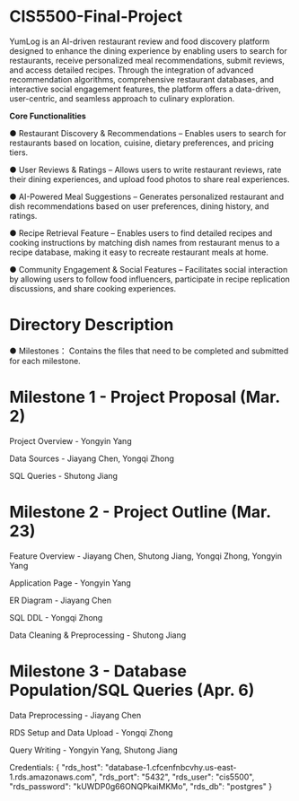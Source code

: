 # CIS5500-Final-Project
YumLog is an AI-driven restaurant review and food discovery platform designed to enhance the
dining experience by enabling users to search for restaurants, receive personalized meal
recommendations, submit reviews, and access detailed recipes. Through the integration of
advanced recommendation algorithms, comprehensive restaurant databases, and interactive
social engagement features, the platform offers a data-driven, user-centric, and seamless
approach to culinary exploration.

**Core Functionalities**

● Restaurant Discovery & Recommendations – Enables users to search for restaurants 
based on location, cuisine, dietary preferences, and pricing tiers. 

● User Reviews & Ratings – Allows users to write restaurant reviews, rate their dining 
experiences, and upload food photos to share real experiences. 

● AI-Powered Meal Suggestions – Generates personalized restaurant and dish 
recommendations based on user preferences, dining history, and ratings. 

● Recipe Retrieval Feature – Enables users to find detailed recipes and cooking 
instructions by matching dish names from restaurant menus to a recipe database, 
making it easy to recreate restaurant meals at home. 

● Community Engagement & Social Features – Facilitates social interaction by allowing 
users to follow food influencers, participate in recipe replication discussions, and share 
cooking experiences. 

# Directory Description
● Milestones： Contains the files that need to be completed and submitted for each milestone.

# Milestone 1 - Project Proposal (Mar. 2)
Project Overview - Yongyin Yang  

Data Sources - Jiayang Chen, Yongqi Zhong

SQL Queries - Shutong Jiang

# Milestone 2 - Project Outline (Mar. 23)
Feature Overview - Jiayang Chen, Shutong Jiang, Yongqi Zhong, Yongyin Yang

Application Page - Yongyin Yang

ER Diagram - Jiayang Chen

SQL DDL - Yongqi Zhong

Data Cleaning & Preprocessing - Shutong Jiang

# Milestone 3 - Database Population/SQL Queries (Apr. 6)
Data Preprocessing - Jiayang Chen  

RDS Setup and Data Upload - Yongqi Zhong  

Query Writing - Yongyin Yang, Shutong Jiang  

Credentials:
{
  "rds_host": "database-1.cfcenfnbcvhy.us-east-1.rds.amazonaws.com",
  "rds_port": "5432",
  "rds_user": "cis5500",
  "rds_password": "kUWDP0g66ONQPkaiMKMo",
  "rds_db": "postgres"
}

